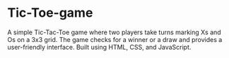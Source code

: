# Tic-Toe-game
A simple Tic-Tac-Toe game where two players take turns marking Xs and Os on a 3x3 grid. The game checks for a winner or a draw and provides a user-friendly interface. Built using HTML, CSS, and JavaScript.
